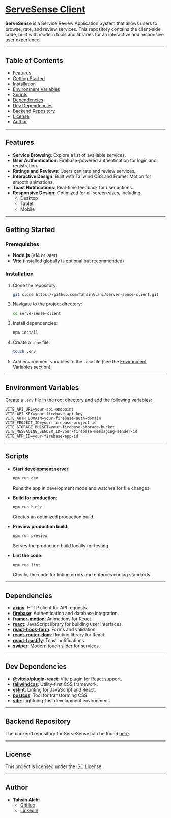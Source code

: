 # [ServeSense Client](https://serve-sense.netlify.app/)

**ServeSense** is a Service Review Application System that allows users to browse, rate, and review services. This repository contains the client-side code, built with modern tools and libraries for an interactive and responsive user experience.

---

## Table of Contents

- [Features](#features)
- [Getting Started](#getting-started)
- [Installation](#installation)
- [Environment Variables](#environment-variables)
- [Scripts](#scripts)
- [Dependencies](#dependencies)
- [Dev Dependencies](#dev-dependencies)
- [Backend Repository](#backend-repository)
- [License](#license)
- [Author](#author)

---

## Features

- **Service Browsing**: Explore a list of available services.
- **User Authentication**: Firebase-powered authentication for login and registration.
- **Ratings and Reviews**: Users can rate and review services.
- **Interactive Design**: Built with Tailwind CSS and Framer Motion for smooth animations.
- **Toast Notifications**: Real-time feedback for user actions.
- **Responsive Design**: Optimized for all screen sizes, including:
  - Desktop
  - Tablet
  - Mobile

---

## Getting Started

### Prerequisites

- **Node.js** (v14 or later)
- **Vite** (installed globally is optional but recommended)

### Installation

1. Clone the repository:

   ```bash
   git clone https://github.com/TahsinAlahi/server-sense-client.git
   ```

2. Navigate to the project directory:

   ```bash
   cd serve-sense-client
   ```

3. Install dependencies:

   ```bash
   npm install
   ```

4. Create a `.env` file:

   ```bash
   touch .env
   ```

5. Add environment variables to the `.env` file (see the [Environment Variables](#environment-variables) section).

---

## Environment Variables

Create a `.env` file in the root directory and add the following variables:

```env
VITE_API_URL=your-api-endpoint
VITE_API_KEY=your-firebase-api-key
VITE_AUTH_DOMAIN=your-firebase-auth-domain
VITE_PROJECT_ID=your-firebase-project-id
VITE_STORAGE_BUCKET=your-firebase-storage-bucket
VITE_MESSAGING_SENDER_ID=your-firebase-messaging-sender-id
VITE_APP_ID=your-firebase-app-id
```

---

## Scripts

- **Start development server**:

  ```bash
  npm run dev
  ```

  Runs the app in development mode and watches for file changes.

- **Build for production**:

  ```bash
  npm run build
  ```

  Creates an optimized production build.

- **Preview production build**:

  ```bash
  npm run preview
  ```

  Serves the production build locally for testing.

- **Lint the code**:

  ```bash
  npm run lint
  ```

  Checks the code for linting errors and enforces coding standards.

---

## Dependencies

- **[axios](https://www.npmjs.com/package/axios)**: HTTP client for API requests.
- **[firebase](https://www.npmjs.com/package/firebase)**: Authentication and database integration.
- **[framer-motion](https://www.npmjs.com/package/framer-motion)**: Animations for React.
- **[react](https://www.npmjs.com/package/react)**: JavaScript library for building user interfaces.
- **[react-hook-form](https://www.npmjs.com/package/react-hook-form)**: Forms and validation.
- **[react-router-dom](https://www.npmjs.com/package/react-router-dom)**: Routing library for React.
- **[react-toastify](https://www.npmjs.com/package/react-toastify)**: Toast notifications.
- **[swiper](https://www.npmjs.com/package/swiper)**: Modern touch slider for services.

---

## Dev Dependencies

- **[@vitejs/plugin-react](https://www.npmjs.com/package/@vitejs/plugin-react)**: Vite plugin for React support.
- **[tailwindcss](https://www.npmjs.com/package/tailwindcss)**: Utility-first CSS framework.
- **[eslint](https://www.npmjs.com/package/eslint)**: Linting for JavaScript and React.
- **[postcss](https://www.npmjs.com/package/postcss)**: Tool for transforming CSS.
- **[vite](https://www.npmjs.com/package/vite)**: Lightning-fast development environment.

---

## Backend Repository

The backend repository for ServeSense can be found [here](https://github.com/TahsinAlahi/server-sense-server).

---

## License

This project is licensed under the ISC License.

---

## Author

- **Tahsin Alahi**
  - [GitHub](https://github.com/TahsinAlahi)
  - [LinkedIn](https://www.linkedin.com/in/tahsinalahi/)
